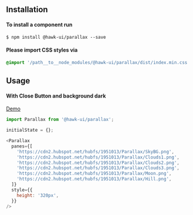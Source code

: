 ## Installation


#### To install a component run
`$ npm install @hawk-ui/parallax --save`


#### Please import CSS styles via
```scss noeditor
@import '/path__to__node_modules/@hawk-ui/parallax/dist/index.min.css
```


## Usage


#### With Close Button and background dark
[Demo](https://hawk.oncrypt.co/#!/Parallax/1)
```js static
import Parallax from '@hawk-ui/parallax';
```
```js
initialState = {};

<Parallax
  panes={[
    'https://cdn2.hubspot.net/hubfs/1951013/Parallax/SkyBG.png',
    'https://cdn2.hubspot.net/hubfs/1951013/Parallax/Clouds1.png',
    'https://cdn2.hubspot.net/hubfs/1951013/Parallax/Clouds2.png',
    'https://cdn2.hubspot.net/hubfs/1951013/Parallax/Clouds3.png',
    'https://cdn2.hubspot.net/hubfs/1951013/Parallax/Moon.png',
    'https://cdn2.hubspot.net/hubfs/1951013/Parallax/Hill.png',
  ]}
  style={{
    height: '320px',
  }}
/>
```
